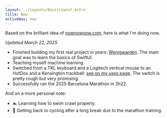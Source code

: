 ```yaml
---
layout: ../layouts/BasicLayout.astro
title: Now
activeNav: now
---
```

Based on the brilliant idea of [nownownow.com](https://nownownow.com/), here is what I'm doing now.

_Updated March 22, 2025_

- Finished building my first real project in years: [Wenigwarden](https://www.cyprien.io/projects/wenigwarden/). The main goal was to learn the basics of SwiftUI.
- Teaching myself machine learning.
- Switched from a TKL keyboard and a Logitech vertical mouse to an HotDox and a Kensington trackball: [see on my uses page](https://www.cyprien.io/uses/). The switch is pretty rough but very promising.
- Successfully ran the 2025 Barcelona Marathon in 3h22.

And on a more personal note:

- 🏊 Learning how to swim crawl properly.
- 🚴 Getting back to cycling after a long break due to the marathon training.

